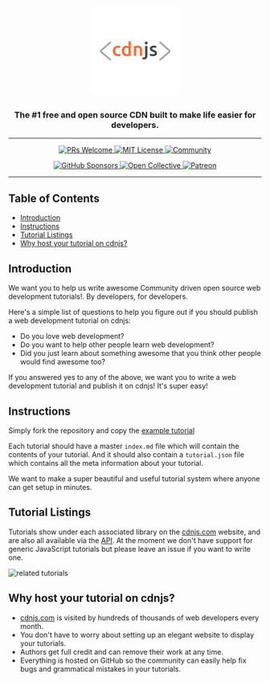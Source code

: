 <h1 align="center">
    <a href="https://cdnjs.com"><img src="https://raw.githubusercontent.com/cdnjs/brand/master/logo/standard/dark-512.png" width="175px" alt="< cdnjs >"></a>
</h1>

<h3 align="center">The #1 free and open source CDN built to make life easier for developers.</h3>

---

<p align="center">
 <a href="#contributing">
   <img src="https://img.shields.io/badge/PRs-Welcome-brightgreen.svg?style=flat-square" alt="PRs Welcome">
 </a>
 <a href="https://github.com/cdnjs/packages/blob/master/LICENSE">
  <img src="https://img.shields.io/badge/License-MIT-brightgreen.svg?style=flat-square" alt="MIT License">
 </a>
 <a href="https://cdnjs.discourse.group/">
  <img src="https://img.shields.io/discourse/https/cdnjs.discourse.group/status.svg?label=Community%20Discourse&style=flat-square" alt="Community">
 </a>
</p>

<p align="center">
 <a href="#donate-and-support-us">
  <img src="https://img.shields.io/badge/GitHub-Sponsors-EA4AAA.svg?style=flat-square" alt="GitHub Sponsors">
 </a>
 <a href="https://opencollective.com/cdnjs">
  <img src="https://img.shields.io/badge/Open%20Collective-Support%20Us-3385FF.svg?style=flat-square" alt="Open Collective">
 </a>
 <a href="https://www.patreon.com/cdnjs">
  <img src="https://img.shields.io/badge/Patreon-Become%20a%20Patron-E95420.svg?style=flat-square" alt="Patreon">
 </a>
</p>

---

## Table of Contents

* [Introduction](#introduction)
* [Instructions](#instructions)
* [Tutorial Listings](#tutorial-listings)
* [Why host your tutorial on cdnjs?](#why-host-your-tutorial-on-cdnjs)

## Introduction

We want you to help us write awesome Community driven open source web development tutorials!. By developers, for developers.

Here's a simple list of questions to help you figure out if you should publish a web development tutorial on cdnjs:

* Do you love web development?
* Do you want to help other people learn web development?
* Did you just learn about something awesome that you think other people would find awesome too?

If you answered yes to any of the above, we want you to write a web development tutorial and publish it on cdnjs! It's super easy!

## Instructions

Simply fork the repository and copy the [example tutorial](https://github.com/cdnjs/tutorials/tree/master/backbone.js/organizing-backbone-using-modules)

Each tutorial should have a master `index.md` file which will contain the contents of your tutorial. And it should also contain a `tutorial.json` file which contains all the meta information about your tutorial.

We want to make a super beautiful and useful tutorial system where anyone can get setup in minutes.

## Tutorial Listings

Tutorials show under each associated library on the [cdnjs.com](https://cdnjs.com) website, and are also all available via the [API](https://cdnjs.com/api). At the moment we don't have support for generic JavaScript tutorials but please leave an issue if you want to write one.

![related tutorials](http://i.imgur.com/mDOePCw.png)

## Why host your tutorial on cdnjs?

* [cdnjs.com](https://cdnjs.com) is visited by hundreds of thousands of web developers every month.
* You don't have to worry about setting up an elegant website to display your tutorials.
* Authors get full credit and can remove their work at any time.
* Everything is hosted on GitHub so the community can easily help fix bugs and grammatical mistakes in your tutorials.
